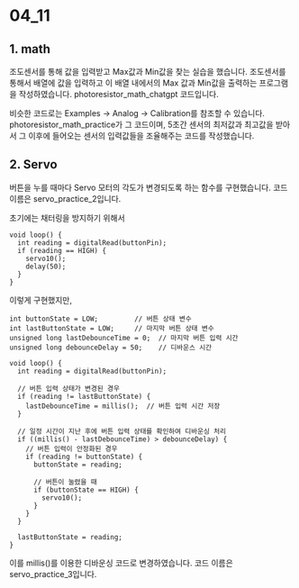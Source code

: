 # 04_11

## 1. math

조도센서를 통해 값을 입력받고 Max값과 Min값을 찾는 실습을 했습니다. 조도센서를 통해서 배열에 값을 입력하고 이 배열 내에서의 Max 값과 Min값을 출력하는 프로그램을 작성하였습니다. photoresistor_math_chatgpt 코드입니다.

비슷한 코드로는 Examples -> Analog -> Calibration를 참조할 수 있습니다. photoresistor_math_practice가 그 코드이며, 5초간 센서의 최저값과 최고값을 받아서 그 이후에 들어오는 센서의 입력값들을 조율해주는 코드를 작성했습니다.

## 2. Servo

버튼을 누를 때마다 Servo 모터의 각도가 변경되도록 하는 함수를 구현했습니다. 코드 이름은 servo_practice_2입니다.  

초기에는 채터링을 방지하기 위해서 

```
void loop() {
  int reading = digitalRead(buttonPin);
  if (reading == HIGH) {
    servo10();
    delay(50);
  }
}
```
이렇게 구현했지만, 

```
int buttonState = LOW;         // 버튼 상태 변수
int lastButtonState = LOW;     // 마지막 버튼 상태 변수
unsigned long lastDebounceTime = 0;  // 마지막 버튼 입력 시간
unsigned long debounceDelay = 50;    // 디바운스 시간

void loop() {
  int reading = digitalRead(buttonPin);

  // 버튼 입력 상태가 변경된 경우
  if (reading != lastButtonState) {
    lastDebounceTime = millis();  // 버튼 입력 시간 저장
  }

  // 일정 시간이 지난 후에 버튼 입력 상태를 확인하여 디바운싱 처리
  if ((millis() - lastDebounceTime) > debounceDelay) {
    // 버튼 입력이 안정화된 경우
    if (reading != buttonState) {
      buttonState = reading;

      // 버튼이 눌렸을 때
      if (buttonState == HIGH) {
        servo10();
      }
    }
  }

  lastButtonState = reading;
}
```
이를 millis()를 이용한 디바운싱 코드로 변경하였습니다. 코드 이름은 servo_practice_3입니다.
